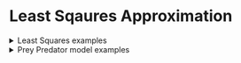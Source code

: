# Least Sqaures Approximation

<details >
<summary>Least Squares examples</summary>
![First function](LeastSquares/1.png)  
![Second function](LeastSquares/2.png)  
![Third function](LeastSquares/3.png)  
![Fourth function](LeastSquares/4.png)

</details>

<details >
<summary>Prey Predator model examples</summary>
<img src="https://github.com/nai1ka/AGLA_Assignment/blob/main/LeastSquares/1.png?raw=true" alt="First function">
<img src="LeastSquares/1.png" alt="First function">
<img src="LeastSquares/1.png" alt="First function">
<img src="LeastSquares/1.png" alt="First function">


![First function](LeastSquares/1.png)  
![Second function](LeastSquares/2.png)  
![Third function](LeastSquares/3.png)  
![Fourth function](LeastSquares/4.png)

</details>





